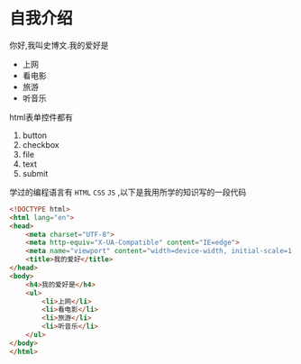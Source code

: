 # 自我介绍

你好,我叫史博文.我的爱好是
* 上网
* 看电影
* 旅游
* 听音乐
  
html表单控件都有
1. button
2. checkbox
3. file
4. text
5. submit
   
学过的编程语言有  `HTML`  `CSS`  `JS`
,以下是我用所学的知识写的一段代码

```html
<!DOCTYPE html>
<html lang="en">
<head>
    <meta charset="UTF-8">
    <meta http-equiv="X-UA-Compatible" content="IE=edge">
    <meta name="viewport" content="width=device-width, initial-scale=1.0">
    <title>我的爱好</title>
</head>
<body>
    <h4>我的爱好是</h4>
    <ul>
        <li>上网</li>
        <li>看电影</li>
        <li>旅游</li>
        <li>听音乐</li>
    </ul>
</body>
</html>
```